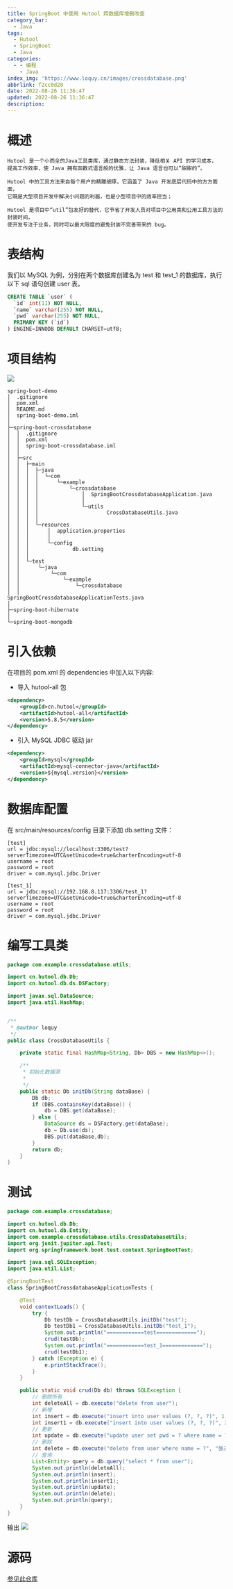 ```yaml
---
title: SpringBoot 中使用 Hutool 跨数据库增删改查
category_bar:
  - Java
tags:
  - Hutool
  - SpringBoot
  - Java
categories:
  - - 编程
    - Java
index_img: 'https://www.loquy.cn/images/crossdatabase.png'
abbrlink: f2cc0d20
date: 2022-08-26 11:36:47
updated: 2022-08-26 11:36:47
description:
---
```

# 概述

    Hutool 是一个小而全的Java工具类库，通过静态方法封装，降低相关 API 的学习成本，
    提高工作效率，使 Java 拥有函数式语言般的优雅，让 Java 语言也可以“甜甜的”。
    
    Hutool 中的工具方法来自每个用户的精雕细琢，它涵盖了 Java 开发底层代码中的方方面面，
    它既是大型项目开发中解决小问题的利器，也是小型项目中的效率担当；
    
    Hutool 是项目中“util”包友好的替代，它节省了开发人员对项目中公用类和公用工具方法的封装时间，
    使开发专注于业务，同时可以最大限度的避免封装不完善带来的 bug。


# 表结构

我们以 MySQL 为例，分别在两个数据库创建名为 test 和 test_1 的数据库，执行以下 sql 语句创建 user 表。

```sql
CREATE TABLE `user` (
  `id` int(11) NOT NULL,
  `name` varchar(255) NOT NULL,
  `pwd` varchar(255) NOT NULL,
  PRIMARY KEY (`id`)
) ENGINE=INNODB DEFAULT CHARSET=utf8;
```

# 项目结构

![](https://www.loquy.cn/images/spring-boot-crossdatabase.jpg)

    spring-boot-demo
    │  .gitignore
    │  pom.xml
    │  README.md
    │  spring-boot-demo.iml
    │
    ├─spring-boot-crossdatabase
    │  │  .gitignore
    │  │  pom.xml
    │  │  spring-boot-crossdatabase.iml
    │  │
    │  ├─src
    │  │  ├─main
    │  │  │  ├─java
    │  │  │  │  └─com
    │  │  │  │      └─example
    │  │  │  │          └─crossdatabase
    │  │  │  │              │  SpringBootCrossdatabaseApplication.java
    │  │  │  │              │
    │  │  │  │              └─utils
    │  │  │  │                      CrossDatabaseUtils.java
    │  │  │  │
    │  │  │  └─resources
    │  │  │      │  application.properties
    │  │  │      │
    │  │  │      └─config
    │  │  │              db.setting
    │  │  │
    │  │  └─test
    │  │      └─java
    │  │          └─com
    │  │              └─example
    │  │                  └─crossdatabase
    │  │                          SpringBootCrossdatabaseApplicationTests.java
    │
    ├─spring-boot-hibernate
    │
    └─spring-boot-mongodb

# 引入依赖

在项目的 pom.xml 的 dependencies 中加入以下内容:

- 导入 hutool-all 包

```xml
<dependency>
    <groupId>cn.hutool</groupId>
    <artifactId>hutool-all</artifactId>
    <version>5.8.5</version>
</dependency>
```

- 引入 MySQL JDBC 驱动 jar

```xml
<dependency>
    <groupId>mysql</groupId>
    <artifactId>mysql-connector-java</artifactId>
    <version>${mysql.version}</version>
</dependency>
```

# 数据库配置

在 src/main/resources/config 目录下添加 db.setting 文件：

```setting
[test]
url = jdbc:mysql://localhost:3306/test?serverTimezone=UTC&setUnicode=true&charterEncoding=utf-8
username = root
password = root
driver = com.mysql.jdbc.Driver

[test_1]
url = jdbc:mysql://192.168.8.117:3306/test_1?serverTimezone=UTC&setUnicode=true&charterEncoding=utf-8
username = root
password = root
driver = com.mysql.jdbc.Driver
```

# 编写工具类

```java
package com.example.crossdatabase.utils;

import cn.hutool.db.Db;
import cn.hutool.db.ds.DSFactory;

import javax.sql.DataSource;
import java.util.HashMap;


/**
 * @author loquy
 */
public class CrossDatabaseUtils {

    private static final HashMap<String, Db> DBS = new HashMap<>();

    /**
     * 初始化数据源
     *
     */
    public static Db initDb(String dataBase) {
        Db db;
        if (DBS.containsKey(dataBase)) {
            db = DBS.get(dataBase);
        } else {
            DataSource ds = DSFactory.get(dataBase);
            db = Db.use(ds);
            DBS.put(dataBase,db);
        }
        return db;
    }
}

```


# 测试

```java
package com.example.crossdatabase;

import cn.hutool.db.Db;
import cn.hutool.db.Entity;
import com.example.crossdatabase.utils.CrossDatabaseUtils;
import org.junit.jupiter.api.Test;
import org.springframework.boot.test.context.SpringBootTest;

import java.sql.SQLException;
import java.util.List;

@SpringBootTest
class SpringBootCrossdatabaseApplicationTests {

    @Test
    void contextLoads() {
        try {
            Db testDb = CrossDatabaseUtils.initDb("test");
            Db testDb1 = CrossDatabaseUtils.initDb("test_1");
            System.out.println("============test=============");
            crud(testDb);
            System.out.println("============test_1=============");
            crud(testDb1);
        } catch (Exception e) {
            e.printStackTrace();
        }
    }

    public static void crud(Db db) throws SQLException {
        // 删除所有
        int deleteAll = db.execute("delete from user");
        // 新增
        int insert = db.execute("insert into user values (?, ?, ?)", 1, "张三", 123123);
        int insert1 = db.execute("insert into user values (?, ?, ?)", 2, "李四", 123123);
        // 更新
        int update = db.execute("update user set pwd = ? where name = ?", 123456, "张三");
        // 删除
        int delete = db.execute("delete from user where name = ?", "张三");
        // 查询
        List<Entity> query = db.query("select * from user");
        System.out.println(deleteAll);
        System.out.println(insert);
        System.out.println(insert1);
        System.out.println(update);
        System.out.println(delete);
        System.out.println(query);
    }
}

```

输出
![](https://www.loquy.cn/images/SpringBootCrossdatabaseApplicationTests.jpg)

# 源码

[参见此仓库](https://github.com/loquy/spring-boot-demo)
